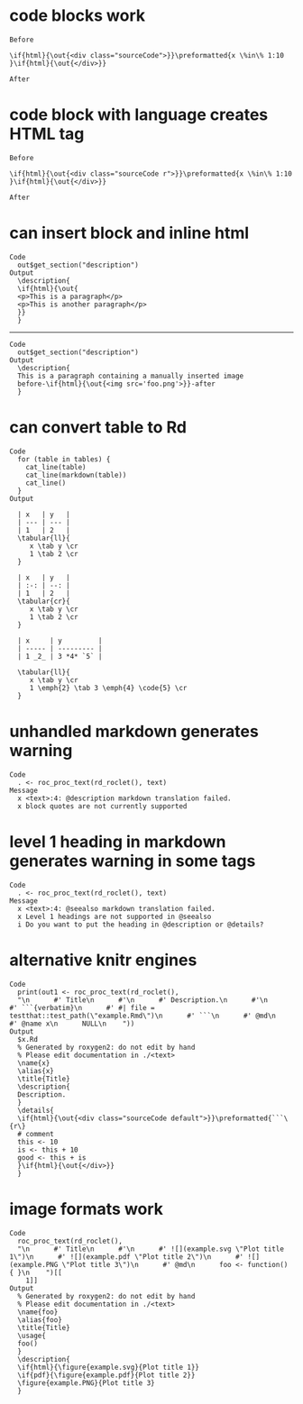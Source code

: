 # code blocks work

    Before
    
    \if{html}{\out{<div class="sourceCode">}}\preformatted{x \%in\% 1:10
    }\if{html}{\out{</div>}}
    
    After

# code block with language creates HTML tag

    Before
    
    \if{html}{\out{<div class="sourceCode r">}}\preformatted{x \%in\% 1:10
    }\if{html}{\out{</div>}}
    
    After

# can insert block and inline html

    Code
      out$get_section("description")
    Output
      \description{
      \if{html}{\out{
      <p>This is a paragraph</p>
      <p>This is another paragraph</p>
      }}
      } 

---

    Code
      out$get_section("description")
    Output
      \description{
      This is a paragraph containing a manually inserted image
      before-\if{html}{\out{<img src='foo.png'>}}-after
      } 

# can convert table to Rd

    Code
      for (table in tables) {
        cat_line(table)
        cat_line(markdown(table))
        cat_line()
      }
    Output
      
      | x   | y   |
      | --- | --- |
      | 1   | 2   |
      \tabular{ll}{
         x \tab y \cr
         1 \tab 2 \cr
      }
      
      | x   | y   |
      | :-: | --: |
      | 1   | 2   |
      \tabular{cr}{
         x \tab y \cr
         1 \tab 2 \cr
      }
      
      | x     | y         |
      | ----- | --------- |
      | 1 _2_ | 3 *4* `5` |
        
      \tabular{ll}{
         x \tab y \cr
         1 \emph{2} \tab 3 \emph{4} \code{5} \cr
      }
      

# unhandled markdown generates warning

    Code
      . <- roc_proc_text(rd_roclet(), text)
    Message
      x <text>:4: @description markdown translation failed.
      x block quotes are not currently supported

# level 1 heading in markdown generates warning in some tags

    Code
      . <- roc_proc_text(rd_roclet(), text)
    Message
      x <text>:4: @seealso markdown translation failed.
      x Level 1 headings are not supported in @seealso
      i Do you want to put the heading in @description or @details?

# alternative knitr engines

    Code
      print(out1 <- roc_proc_text(rd_roclet(),
      "\n      #' Title\n      #'\n      #' Description.\n      #'\n      #' ```{verbatim}\n      #' #| file = testthat::test_path(\"example.Rmd\")\n      #' ```\n      #' @md\n      #' @name x\n      NULL\n    "))
    Output
      $x.Rd
      % Generated by roxygen2: do not edit by hand
      % Please edit documentation in ./<text>
      \name{x}
      \alias{x}
      \title{Title}
      \description{
      Description.
      }
      \details{
      \if{html}{\out{<div class="sourceCode default">}}\preformatted{```\{r\}
      # comment
      this <- 10
      is <- this + 10
      good <- this + is
      }\if{html}{\out{</div>}}
      }
      

# image formats work

    Code
      roc_proc_text(rd_roclet(),
      "\n      #' Title\n      #'\n      #' ![](example.svg \"Plot title 1\")\n      #' ![](example.pdf \"Plot title 2\")\n      #' ![](example.PNG \"Plot title 3\")\n      #' @md\n      foo <- function() { }\n    ")[[
        1]]
    Output
      % Generated by roxygen2: do not edit by hand
      % Please edit documentation in ./<text>
      \name{foo}
      \alias{foo}
      \title{Title}
      \usage{
      foo()
      }
      \description{
      \if{html}{\figure{example.svg}{Plot title 1}}
      \if{pdf}{\figure{example.pdf}{Plot title 2}}
      \figure{example.PNG}{Plot title 3}
      }

